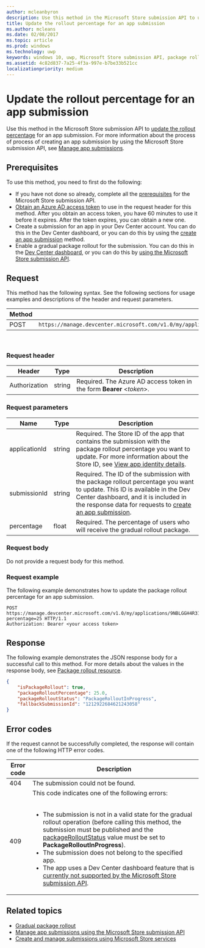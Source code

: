 ```yaml
---
author: mcleanbyron
description: Use this method in the Microsoft Store submission API to update the package rollout percentage for an app submission.
title: Update the rollout percentage for an app submission
ms.author: mcleans
ms.date: 02/08/2017
ms.topic: article
ms.prod: windows
ms.technology: uwp
keywords: windows 10, uwp, Microsoft Store submission API, package rollout, app submission, update, percentage
ms.assetid: 4c82d837-7a25-4f3a-997e-b7be33b521cc
localizationpriority: medium
---
```


# Update the rollout percentage for an app submission


Use this method in the Microsoft Store submission API to [update the rollout percentage](../publish/gradual-package-rollout.md#setting-the-rollout-percentage) for an app submission. For more information about the process of process of creating an app submission by using the Microsoft Store submission API, see [Manage app submissions](manage-app-submissions.md).


## Prerequisites

To use this method, you need to first do the following:

* If you have not done so already, complete all the [prerequisites](create-and-manage-submissions-using-windows-store-services.md#prerequisites) for the Microsoft Store submission API.
* [Obtain an Azure AD access token](create-and-manage-submissions-using-windows-store-services.md#obtain-an-azure-ad-access-token) to use in the request header for this method. After you obtain an access token, you have 60 minutes to use it before it expires. After the token expires, you can obtain a new one.
* Create a submission for an app in your Dev Center account. You can do this in the Dev Center dashboard, or you can do this by using the [create an app submission](create-an-app-submission.md) method.
* Enable a gradual package rollout for the submission. You can do this in the [Dev Center dashboard](../publish/gradual-package-rollout.md), or you can do this by [using the Microsoft Store submission API](manage-app-submissions.md#manage-gradual-package-rollout).

## Request

This method has the following syntax. See the following sections for usage examples and descriptions of the header and request parameters.

| Method | Request URI                                                      |
|--------|------------------------------------------------------------------|
| POST   | ```https://manage.devcenter.microsoft.com/v1.0/my/applications/{applicationId}/submissions/{submissionId}/updatepackagerolloutpercentage``` |

<span/>
 

### Request header

| Header        | Type   | Description                                                                 |
|---------------|--------|-----------------------------------------------------------------------------|
| Authorization | string | Required. The Azure AD access token in the form **Bearer** &lt;*token*&gt;. |

<span/>

### Request parameters

| Name        | Type   | Description                                                                 |
|---------------|--------|-----------------------------------------------------------------------------|
| applicationId | string | Required. The Store ID of the app that contains the submission with the package rollout percentage you want to update. For more information about the Store ID, see [View app identity details](https://msdn.microsoft.com/windows/uwp/publish/view-app-identity-details).  |
| submissionId | string | Required. The ID of the submission with the package rollout percentage you want to update. This ID is available in the Dev Center dashboard, and it is included in the response data for requests to [create an app submission](create-an-app-submission.md).  |
| percentage  |  float  |  Required. The percentage of users who will receive the gradual rollout package.  |

<span/>

### Request body

Do not provide a request body for this method.

### Request example

The following example demonstrates how to update the package rollout percentage for an app submission.

```
POST https://manage.devcenter.microsoft.com/v1.0/my/applications/9NBLGGH4R315/submissions/1152921504621243680/updatepackagerolloutpercentage?percentage=25 HTTP/1.1
Authorization: Bearer <your access token>
```

## Response

The following example demonstrates the JSON response body for a successful call to this method. For more details about the values in the response body, see [Package rollout resource](manage-app-submissions.md#package-rollout-object).

```json
{
    "isPackageRollout": true,
    "packageRolloutPercentage": 25.0,
    "packageRolloutStatus": "PackageRolloutInProgress",
    "fallbackSubmissionId": "1212922684621243058"
}
```

## Error codes

If the request cannot be successfully completed, the response will contain one of the following HTTP error codes.

| Error code |  Description   |
|--------|------------------|
| 404  | The submission could not be found. |
| 409  | This code indicates one of the following errors:<br/><br/><ul><li>The submission is not in a valid state for the gradual rollout operation (before calling this method, the submission must be published and the [packageRolloutStatus](manage-app-submissions.md#package-rollout-object) value must be set to **PackageRolloutInProgress**).</li><li>The submission does not belong to the specified app.</li><li>The app uses a Dev Center dashboard feature that is [currently not supported by the Microsoft Store submission API](create-and-manage-submissions-using-windows-store-services.md#not_supported).</li></ul> |   

<span/>


## Related topics

* [Gradual package rollout](../publish/gradual-package-rollout.md)
* [Manage app submissions using the Microsoft Store submission API](manage-app-submissions.md)
* [Create and manage submissions using Microsoft Store services](create-and-manage-submissions-using-windows-store-services.md)
